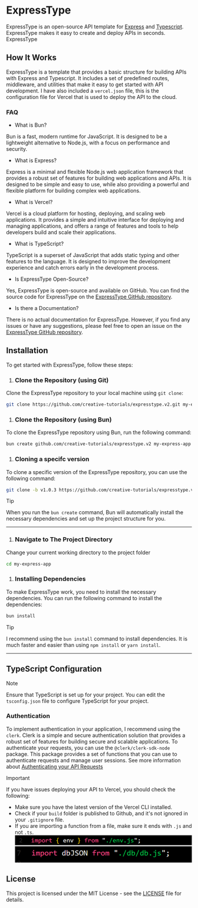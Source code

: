 # ExpressType

ExpressType is an open-source API template for [Express](https://expressjs.com/) and [Typescript](https://typescriptlang.org). ExpressType makes it easy to create and deploy APIs in seconds. ExpressType

## How It Works

ExpressType is a template that provides a basic structure for building APIs with Express and Typescript. It includes a set of predefined routes, middleware, and utilities that make it easy to get started with API development. I have also included a `vercel.json` file, this is the configuration file for Vercel that is used to deploy the API to the cloud.

### FAQ

- What is Bun?

Bun is a fast, modern runtime for JavaScript. It is designed to be a lightweight alternative to Node.js, with a focus on performance and security.

- What is Express?

Express is a minimal and flexible Node.js web application framework that provides a robust set of features for building web applications and APIs. It is designed to be simple and easy to use, while also providing a powerful and flexible platform for building complex web applications.

- What is Vercel?

Vercel is a cloud platform for hosting, deploying, and scaling web applications. It provides a simple and intuitive interface for deploying and managing applications, and offers a range of features and tools to help developers build and scale their applications.

- What is TypeScript?

TypeScript is a superset of JavaScript that adds static typing and other features to the language. It is designed to improve the development experience and catch errors early in the development process.

- Is ExpressType Open-Source?

Yes, ExpressType is open-source and available on GitHub. You can find the source code for ExpressType on the [ExpressType GitHub repository](https://github.com/creative-tutorials/expresstype.v2).

- Is there a Documentation?

There is no actual documentation for ExpressType. However, if you find any issues or have any suggestions, please feel free to open an issue on the [ExpressType GitHub repository](https://github.com/creative-tutorials/expresstype.v2).

## Installation

To get started with ExpressType, follow these steps:

1. ### Clone the Repository (using Git)

Clone the ExpressType repository to your local machine using `git clone`:

```bash
git clone https://github.com/creative-tutorials/expresstype.v2.git my-express-app
```

1. ### Clone the Repository (using Bun)

To clone the ExpressType repository using Bun, run the following command:

```bash
bun create github.com/creative-tutorials/expresstype.v2 my-express-app
```

1. ### Cloning a specifc version

To clone a specific version of the ExpressType repository, you can use the following command:

```bash
git clone -b v1.0.3 https://github.com/creative-tutorials/expresstype.v2.git my-express-app
```

> [!TIP]
> When you run the `bun create` command, Bun will automatically install the necessary dependencies and set up the project structure for you.

---

1. ### Navigate to The Project Directory

Change your current working directory to the project folder

```bash
cd my-express-app
```

1. ### Installing Dependencies

To make ExpressType work, you need to install the necessary dependencies. You can run the following command to install the dependencies:

```bash
bun install
```

> [!TIP]  
> I recommend using the `bun install` command to install dependencies. It is much faster and easier than using `npm install` or `yarn install`.

---

## TypeScript Configuration

> [!NOTE]  
> Ensure that TypeScript is set up for your project. You can edit the `tsconfig.json` file to configure TypeScript for your project.

### Authentication

To implement authentication in your application, I recommend using the `clerk`. Clerk is a simple and secure authentication solution that provides a robust set of features for building secure and scalable applications. To authenticate your requests, you can use the `@clerk/clerk-sdk-node` package. This package provides a set of functions that you can use to authenticate requests and manage user sessions. See more information about [Authenticating your API Requests](https://clerk.com/blog/how-to-authenticate-api-requests-with-clerk-express)

> [!IMPORTANT]

If you have issues deploying your API to Vercel, you should check the following:

- Make sure you have the latest version of the Vercel CLI installed.
- Check if your `build` folder is published to Github, and it's not ignored in your `.gitignore` file.
- If you are importing a function from a file, make sure it ends with `.js` and not `.ts`.
  ![alt text](image.png)
  ![alt text](image-1.png)

## License

This project is licensed under the MIT License - see the [LICENSE](/LICENSE) file for details.
